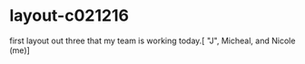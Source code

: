 # layout-c021216
first layout out three that my team is working today.[ "J", Micheal, and Nicole (me)]

